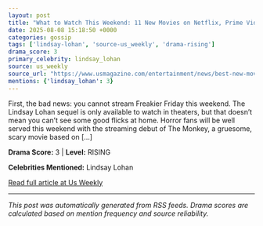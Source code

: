 ```yaml
---
layout: post
title: "What to Watch This Weekend: 11 New Movies on Netflix, Prime Video, HBO Max, and Hulu"
date: 2025-08-08 15:18:50 +0000
categories: gossip
tags: ['lindsay-lohan', 'source-us_weekly', 'drama-rising']
drama_score: 3
primary_celebrity: lindsay_lohan
source: us_weekly
source_url: "https://www.usmagazine.com/entertainment/news/best-new-movies-to-watch-on-netflix-hbo-max-amazon-prime-hulu-more/"
mentions: {'lindsay_lohan': 3}
---
```


First, the bad news: you cannot stream Freakier Friday this weekend. The Lindsay Lohan sequel is only available to watch in theaters, but that doesn’t mean you can’t see some good flicks at home. Horror fans will be well served this weekend with the streaming debut of The Monkey, a gruesome, scary movie based on […]

**Drama Score:** 3 | **Level:** RISING

**Celebrities Mentioned:** Lindsay Lohan

[Read full article at Us Weekly](https://www.usmagazine.com/entertainment/news/best-new-movies-to-watch-on-netflix-hbo-max-amazon-prime-hulu-more/)

---
*This post was automatically generated from RSS feeds. Drama scores are calculated based on mention frequency and source reliability.*

